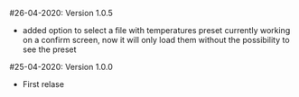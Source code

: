 #26-04-2020: Version 1.0.5

 * added option to select a file with temperatures preset
currently working on a confirm screen, now it will only load them without the possibility to see the preset


#25-04-2020: Version 1.0.0

 * First relase
